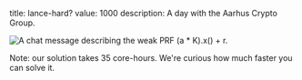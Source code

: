 title: lance-hard?
value: 1000
description: A day with the Aarhus Crypto Group.

![A chat message describing the weak PRF (a * K).x() + r.](/files/be4f21a265034de093f45e41970dd57f/chat_msg.png)

Note: our solution takes 35 core-hours. We're curious how much faster you can solve it.